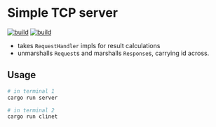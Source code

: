 # Simple TCP server

[![build](https://github.com/konrads/tcp-server/workflows/build/badge.svg)](https://github.com/konrads/tcp-server/actions/workflows/build.yml)
[![build](/workflows/build/badge.svg)](/actions/workflows/build.yml)

- takes `RequestHandler` impls for result calculations
- unmarshalls `Request`s and marshalls `Response`s, carrying id across.

## Usage

```bash
# in terminal 1
cargo run server

# in terminal 2
cargo run clinet
```
